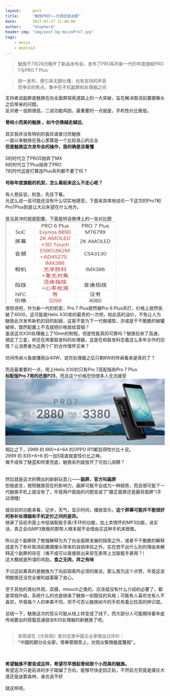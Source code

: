```yaml
---
layout:     post
title:      "魅族PRO7——光明还是迷雾"
date:       2017-07-27 11:00:00
author:     "Shepherd"
header-img: "img/post-bg-meizuPro7.jpg"
tags:
    - meizu
    - Android
---
```


> 魅族于7月26日晚开了新品发布会，发布了PRO系列新一代的年度旗舰PRO 7与PRO 7 Plus


<div>
    <blockquote>刚一发布，便引来无数吐槽，也有支持的声音
        <br>而争论的焦点，集中在手机副屏和处理器之间</blockquote>支持者说副屏是魅族在向全面屏探索道路上的一大突破，旨在解决取消前置摄像头之后带来的问题。
	<br>反对者一说颜值低，二说功能鸡肋，最重要的一点就是，手机性价比极低。
    <br>
    <br><b>曾经小而美的魅族	，如今仿佛越走越远</b>。
    <br>
    <br>其实我并没有特别的喜欢或者讨厌魅族
    <br>一直以来魅族在我心里算是一个比较良心的企业
    <br><b>但是魅族这次发布会的操作，我的确是没看懂</b>
    <br>
    <br>5的时代立了PRO5抛弃了MX
	<br>6的时代立了Plus抛弃了PRO
	<br>7的时代这是打算连Plus系列都不要了吗？
	<br>
	<br><b>号称年度旗舰的机型，怎么看起来这么不走心呢？</b>
    <br>
	<br>有人想反驳，别急，先往下看。
	<br>光这么说一说可能还没有什么切实地感受，下面来具体地谈论一下这次的Pro7和Pro7Plus到底让大众失望在什么地方。
   <br>
   <br>首当其冲的就是配置，下面是转自微博上的一张对比图
   <br><img src = "/img/in-post/post-meizu-pro7/post-pro7-pro6.jpg" width = "350" height = "260">
   <br>很惊讶吧，作为新一代的机型，Pro 7 Plus居然被Pro 6 Plus吊打，价格上居然突破了4000，这可能是Helio X30卖的最贵的一次吧，如此高的溢价，不免让人为魅族此次发布新机的目的起疑，这是不是为下一代做铺垫，亦或是干干脆脆的破罐破摔，既然配置上不去就把价格放给营销？
   <br>虽说这次X30处理器上了10nm的制程，但是性能真的可靠吗？魅族拉来了高通，搞定了三星，却还在用着联发科的处理器，这是在和联发科恋着这么多年合作的旧情？让消费者为这两个厂的合作情怀买单？
   <br>
   <br>坊间传闻斗鱼直播观众40W，说完处理器之后只剩8W的传闻看来是真的了？
   <br>
   <br>而且最重要的一点，用上Helio X30的只有Pro 7高配版和Pro 7 Plus
   <br><b>标配版Pro 7用的还是P25</b>，而且这个价格恐怕很多人无法接受
   <br><img src = "/img/in-post/post-meizu-pro7/post-pro7-value.jpg" width = "" height = "">
   <br>相比之下，2999 的 660+4+64 的OPPO R11都显得性价比十足。
   <br>2999 的 835+6+6 的一加5简直就是性价比之神。
   <br>难不成有了魅蓝和阿里兜底，魅族系列就放开了可劲儿闹腾？
   <br>
   <br>
   <br>然后就是这次折腾出的新鲜玩意儿——<b>副屏，官方叫画屏</b>
   <br>恕我直言，按照魅族现在的影响力，画屏可能不会成为一种趋势，而且很可能下一代魅族手机上就没有了，毕竟用户面临的问题变成了“磨正面屏还是磨背面屏”(手动滑稽)
   <br>
   <br>就目前的功能来看，记步，天气，显示时间，播放音乐，<b>这个屏幕可能并不能很好的弥补处理器和手机定价之间的差异。</b>
   <br>继承了目前市面上中低端智能手表/手环的功能，加上卖情怀的MP3功能，说实话，真正会向MP3致敬的那帮人根本就不会借由买这种手机来致敬。
   <br>
   <br>所以这个副屏除了勉强解释为为了向全面屏发展的探索之外，或者干干脆脆的解释成是为了弥补取消前置摄像头带来的自拍体验之外，实在想不出什么别的理由来解释这个副屏的存在（难不成可以直接抠出来安在表带上当智能手表用？）
   <br>这大概就是所谓的鸡肋。<b>食之无肉，弃之有味</b>
   <br>
   <br>不过这如果真的是魅族为了向前探索所必须的做法，那么我为这个点赞，毕竟这说明魅族还没完全被利益蒙蔽了良心。
   <br>
   <br>至于其他的类似外观，双摄，mtouch之类的，应该就没有什么介绍的必要了，都是常规升级，系统什么的也是继承了魅族一如既往的风格；可能有人喜欢也有人不喜欢，毕竟每个人的审美不同，但不可否认魅族如今的手机有着比较高的辨识度。
   <br>
   <br>总结一下，魅族这次的受众可能从线上转变成了线下，而大部分人可能期待着年底传闻要出的搭载高通骁龙835处理器的新魅族了吧。
   <br>
   <br><blockquote>吴晓波在《大败局》里对这类中国企业家做出过评价：
   <br><b>“中国的部分企业家，信奉营销至上，对民众智商极度蔑视”。</b> </blockquote>
   <br>
   <br><b>希望魅族不要变成这样，希望尽早想起曾经那个小而美的魅族。</b>
   <br>希望这次只是前进的步子踏偏了方向，能够尽快走回正轨，不然前方究竟是康庄大道还是迷雾森林，谁也说不好
   <br>
   <br>就这样吧。
</div>
